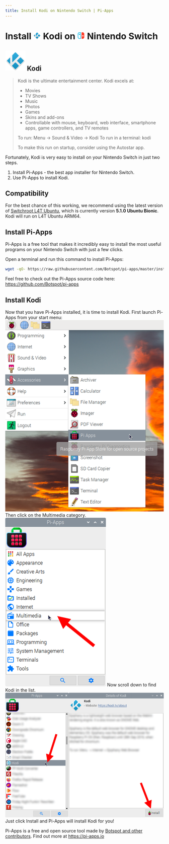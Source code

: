 ```yaml
---
title: Install Kodi on Nintendo Switch | Pi-Apps
---
```

<div class="simple-install-content content">

# Install <img src="/img/app-icons/Kodi/icon-64.png" height=24> Kodi on <img src=/img/other-icons/switch-icon.svg height=24> Nintendo Switch

## <img src="/img/app-icons/Kodi/icon-64.png"> Kodi
> Kodi is the ultimate entertainment center.
> Kodi excels at:
> - Movies
> - TV Shows
> - Music
> - Photos
> - Games
> - Skins and add-ons
> - Controllable with mouse, keyboard, web interface, smartphone apps, game controllers, and TV remotes
> 
> To run: Menu -> Sound & Video -> Kodi
> To run in a terminal: kodi
> 
> To make this run on startup, consider using the Autostar app.

Fortunately, Kodi is very easy to install on your Nintendo Switch in just two steps.
1. Install Pi-Apps - the best app installer for Nintendo Switch.
2. Use Pi-Apps to install Kodi.
</div>
<div class="simple-install-content content">

## Compatibility
For the best chance of this working, we recommend using the latest version of [Switchroot L4T Ubuntu](https://wiki.switchroot.org/en/Linux/Ubuntu-Install-Guide), which is currently version **5.1.0 Ubuntu Bionic**.
Kodi will run on L4T Ubuntu ARM64.
</div>
<div class="simple-install-content content">

## Install Pi-Apps

Pi-Apps is a free tool that makes it incredibly easy to install the most useful programs on your Nintendo Switch with just a few clicks.

Open a terminal and run this command to install Pi-Apps:
```bash
wget -qO- https://raw.githubusercontent.com/Botspot/pi-apps/master/install | bash
```
Feel free to check out the Pi-Apps source code here: https://github.com/Botspot/pi-apps
</div>
<div class="simple-install-content content">

## Install Kodi

Now that you have Pi-Apps installed, it is time to install Kodi.
First launch Pi-Apps from your start menu:
<img src="/img/start-menu.png">
Then click on the Multimedia category.
<img src="/img/category-selections/Multimedia.png">
Now scroll down to find Kodi in the list.
<img src="/img/app-icons/Kodi/app-selection.png">
Just click Install and Pi-Apps will install Kodi for you!
</div>
<div class="simple-install-content content">

Pi-Apps is a free and open source tool made by [Botspot and other contributors](/about/#contributors). Find out more at https://pi-apps.io
</div>
